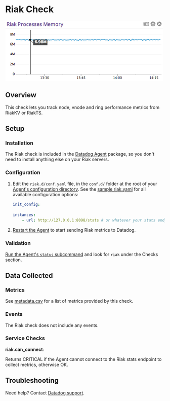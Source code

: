 # Riak Check

![Riak Graph][1]

## Overview

This check lets you track node, vnode and ring performance metrics from RiakKV or RiakTS.

## Setup
### Installation

The Riak check is included in the [Datadog Agent][2] package, so you don't need to install anything else on your Riak servers.

### Configuration

1. Edit the `riak.d/conf.yaml` file, in the `conf.d/` folder at the root of your [Agent's configuration directory][3].
	See the [sample riak.yaml][4] for all available configuration options:

    ```yaml
    init_config:

    instances:
      	- url: http://127.0.0.1:8098/stats # or whatever your stats endpoint is
    ```

2. [Restart the Agent][5] to start sending Riak metrics to Datadog.

### Validation

[Run the Agent's `status` subcommand][6] and look for `riak` under the Checks section.

## Data Collected
### Metrics

See [metadata.csv][7] for a list of metrics provided by this check.

### Events
The Riak check does not include any events.

### Service Checks

**riak.can_connect**:

Returns CRITICAL if the Agent cannot connect to the Riak stats endpoint to collect metrics, otherwise OK.

## Troubleshooting
Need help? Contact [Datadog support][8].

[1]: https://raw.githubusercontent.com/DataDog/integrations-core/master/riak/images/riak_graph.png
[2]: https://app.datadoghq.com/account/settings#agent
[3]: https://docs.datadoghq.com/agent/faq/agent-configuration-files/#agent-configuration-directory
[4]: https://github.com/DataDog/integrations-core/blob/master/riak/datadog_checks/riak/data/conf.yaml.example
[5]: https://docs.datadoghq.com/agent/faq/agent-commands/#start-stop-restart-the-agent
[6]: https://docs.datadoghq.com/agent/faq/agent-commands/#agent-status-and-information
[7]: https://github.com/DataDog/integrations-core/blob/master/riak/metadata.csv
[8]: https://docs.datadoghq.com/help
